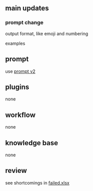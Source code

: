 ## main updates

### prompt change

output format, like emoji and numbering

examples

## prompt

use [prompt v2](prompt\v2.txt)

## plugins

none

## workflow

none

## knowledge base

none

## review

see shortcomings in [failed.xlsx](dataset\failed.xlsx)
